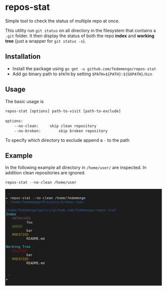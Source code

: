 # repos-stat
Simple tool to check the status of multiple repo at once.

This utility run `git status` on all directory in the filesystem that contains a `.git` folder. It then display the status of both the repo **index** and **working tree** (just a wrapper for `git status -s`). 

## Installation

- Install the package using `go get -u github.com/fedemengo/repos-stat`
- Add go binary path to `$PATH` by setting `$PATH=${PATH}:${GOPATH}/bin`

## Usage

The basic usage is

```
repos-stat [options] path-to-visit [path-to-exclude]

options:
	--no-clean:		skip clean repository
	--no-broken:		skip broken repository
```

To specify which directory to exclude append a `-` to the path

## Example

In the following example all directory in `/home/user/` are inspected. In addition clean repositories are ignored.

```
repos-stat --no-clean /home/user 
```

![example](https://github.com/fedemengo/repos-stat/blob/master/res/example.png)

